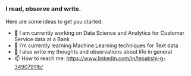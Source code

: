 ### I read, observe and write. 

Here are some ideas to get you started:

- 🔭 I am currently working on Data Science and Analytics for Customer Service data at a Bank
- 🌱 I’m currently learning Machine Learning techniques for Text data
- 💬 I also write my thoughts and observations about life in general
- 📫 How to reach me: https://www.linkedin.com/in/lepakshi-g-34907911b/

